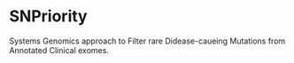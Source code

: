 # SNPriority
Systems Genomics approach to Filter rare Didease-caueing Mutations from Annotated Clinical exomes.

